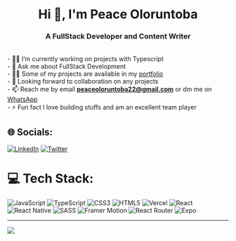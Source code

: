 <h1 align="center">Hi 👋, I'm Peace Oloruntoba</h1>
<h3 align="center">A FullStack Developer and Content Writer</h3>

<br>- 👨‍💻  I’m currently working on projects with Typescript<br>- 💬  Ask me about FullStack Development<br>- 👨‍💻 Some of my projects are available in my [portfolio](https://react-portfolio-website-beta-three.vercel.app/)<br>- 🤝  Looking forward to collaboration on any projects <br>- 📫  Reach me by email **peaceoloruntoba22@gmail.com** or dm me on <a href="https://wa.me/8166846226">WhatsApp</a><br>- ⚡  Fun fact I love building stuffs and am an excellent team player


## 🌐 Socials:
[![LinkedIn](https://img.shields.io/badge/LinkedIn-%230077B5.svg?logo=linkedin&logoColor=white)](https://linkedin.com/in/peaceoloruntoba/) [![Twitter](https://img.shields.io/badge/Twitter-%231DA1F2.svg?logo=Twitter&logoColor=white)](https://twitter.com/PeaceEdgeTech) 

# 💻 Tech Stack:
![JavaScript](https://img.shields.io/badge/javascript-%23323330.svg?style=for-the-badge&logo=javascript&logoColor=%23F7DF1E) ![TypeScript](https://img.shields.io/badge/typescript-%23007ACC.svg?style=for-the-badge&logo=typescript&logoColor=white) ![CSS3](https://img.shields.io/badge/css3-%231572B6.svg?style=for-the-badge&logo=css3&logoColor=white) ![HTML5](https://img.shields.io/badge/html5-%23E34F26.svg?style=for-the-badge&logo=html5&logoColor=white) ![Vercel](https://img.shields.io/badge/vercel-%23000000.svg?style=for-the-badge&logo=vercel&logoColor=white) ![React](https://img.shields.io/badge/react-%2320232a.svg?style=for-the-badge&logo=react&logoColor=%2361DAFB) ![React Native](https://img.shields.io/badge/react_native-%2320232a.svg?style=for-the-badge&logo=react&logoColor=%2361DAFB) ![SASS](https://img.shields.io/badge/SASS-hotpink.svg?style=for-the-badge&logo=SASS&logoColor=white) ![Framer Motion](https://img.shields.io/badge/-Framer%20Motion-311C87?style=for-the-badge) ![React Router](https://img.shields.io/badge/React_Router-CA4245?style=for-the-badge&logo=react-router&logoColor=white) ![Expo](https://img.shields.io/badge/expo-1C1E24?style=for-the-badge&logo=expo&logoColor=#D04A37)


---
[![](https://visitcount.itsvg.in/api?id=Chrisidoko&icon=0&color=0)](https://visitcount.itsvg.in)

<!-- Proudly created with GPRM ( https://gprm.itsvg.in ) -->
